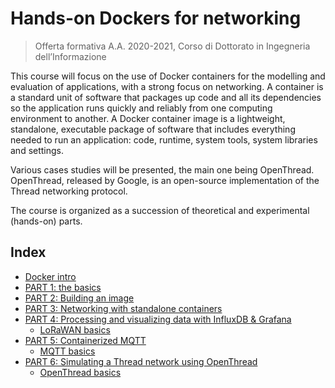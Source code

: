 # Hands-on Dockers for networking
> Offerta formativa A.A. 2020-2021, Corso di Dottorato in Ingegneria dell’Informazione

This course will focus on the use of Docker containers for the modelling and evaluation of applications, with a strong focus on networking. A container is a standard unit of software that packages up code and all its dependencies so the application runs quickly and reliably from one computing environment to another. A Docker container image is a lightweight, standalone, executable package of software that includes everything needed to run an application: code, runtime, system tools, system libraries and settings. 

Various cases studies will be presented, the main one being OpenThread. OpenThread, released by Google, is an open-source implementation of the Thread networking protocol. 

The course is organized as a succession of theoretical and experimental (hands-on) parts.

## Index
* [Docker intro](https://github.com/pmanzoni/phdunimed/blob/main/slides/1_docker.pdf)
* [PART 1: the basics](https://hackmd.io/@phdunimed/BJ4Zb39l_)
* [PART 2: Building an image](https://hackmd.io/@phdunimed/B1l7nxlWu)
* [PART 3: Networking with standalone containers](https://hackmd.io/@phdunimed/B1Dnrg1Wu)
* [PART 4: Processing and visualizing data with InfluxDB & Grafana](https://hackmd.io/@phdunimed/rkm_b3qld)
  - [LoRaWAN basics](https://github.com/pmanzoni/phdunimed/blob/main/slides/5_lorawan.pdf)
* [PART 5: Containerized MQTT](https://hackmd.io/@phdunimed/rJUh4GlZu)
  - [MQTT basics](https://github.com/pmanzoni/phdunimed/blob/main/slides/6_MQTT.pdf)
* [PART 6: Simulating a Thread network using OpenThread](https://hackmd.io/@phdunimed/HJSYZ2cxO)
  - [OpenThread basics](https://github.com/pmanzoni/phdunimed/blob/main/slides/7_openthread.pdf)
